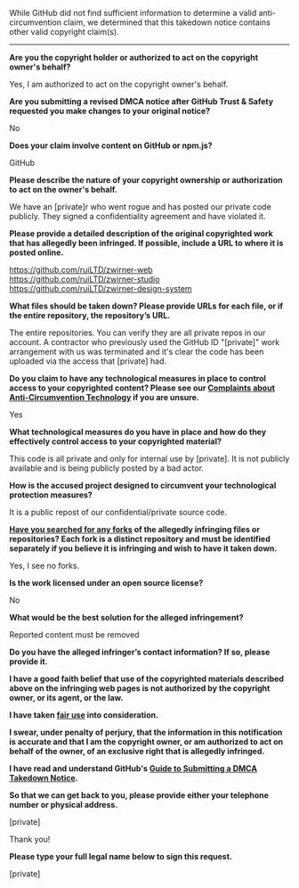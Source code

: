 While GitHub did not find sufficient information to determine a valid anti-circumvention claim, we determined that this takedown notice contains other valid copyright claim(s).

---

**Are you the copyright holder or authorized to act on the copyright owner's behalf?**

Yes, I am authorized to act on the copyright owner's behalf.

**Are you submitting a revised DMCA notice after GitHub Trust & Safety requested you make changes to your original notice?**

No

**Does your claim involve content on GitHub or npm.js?**

GitHub

**Please describe the nature of your copyright ownership or authorization to act on the owner's behalf.**

We have an [private]r who went rogue and has posted our private code publicly. They signed a confidentiality agreement and have violated it.

**Please provide a detailed description of the original copyrighted work that has allegedly been infringed. If possible, include a URL to where it is posted online.**

https://github.com/ruiLTD/zwirner-web  
https://github.com/ruiLTD/zwirner-studio  
https://github.com/ruiLTD/zwirner-design-system

**What files should be taken down? Please provide URLs for each file, or if the entire repository, the repository’s URL.**

The entire repositories. You can verify they are all private repos in our account. A contractor who previously used the GitHub ID "[private]" work arrangement with us was terminated and it's clear the code has been uploaded via the access that [private] had.

**Do you claim to have any technological measures in place to control access to your copyrighted content? Please see our <a href="https://docs.github.com/articles/guide-to-submitting-a-dmca-takedown-notice#complaints-about-anti-circumvention-technology">Complaints about Anti-Circumvention Technology</a> if you are unsure.**

Yes

**What technological measures do you have in place and how do they effectively control access to your copyrighted material?**

This code is all private and only for internal use by [private]. It is not publicly available and is being publicly posted by a bad actor.

**How is the accused project designed to circumvent your technological protection measures?**

It is a public repost of our confidential/private source code.

**<a href="https://docs.github.com/articles/dmca-takedown-policy#b-what-about-forks-or-whats-a-fork">Have you searched for any forks</a> of the allegedly infringing files or repositories? Each fork is a distinct repository and must be identified separately if you believe it is infringing and wish to have it taken down.**

Yes, I see no forks.

**Is the work licensed under an open source license?**

No

**What would be the best solution for the alleged infringement?**

Reported content must be removed

**Do you have the alleged infringer’s contact information? If so, please provide it.**

**I have a good faith belief that use of the copyrighted materials described above on the infringing web pages is not authorized by the copyright owner, or its agent, or the law.**

**I have taken <a href="https://www.lumendatabase.org/topics/22">fair use</a> into consideration.**

**I swear, under penalty of perjury, that the information in this notification is accurate and that I am the copyright owner, or am authorized to act on behalf of the owner, of an exclusive right that is allegedly infringed.**

**I have read and understand GitHub's <a href="https://docs.github.com/articles/guide-to-submitting-a-dmca-takedown-notice/">Guide to Submitting a DMCA Takedown Notice</a>.**

**So that we can get back to you, please provide either your telephone number or physical address.**

[private]

Thank you!

**Please type your full legal name below to sign this request.**

[private]
